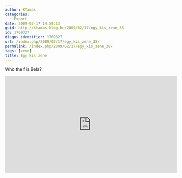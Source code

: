 ```yaml
---
author: KTamas
categories:
  - Export
date: 2009-02-17 14:50:13
guid: http://ktamas.blog.hu/2009/02/17/egy_kis_zene_38
id: 1769327
disqus_identifier: 1769327
url: /index.php/2009/02/17/egy_kis_zene_38/
permalink: /index.php/2009/02/17/egy_kis_zene_38/
tags: [zene]
title: Egy kis zene
---
```


Who the f is Bela?

<iframe width="560" height="315" src="https://www.youtube.com/embed/EqWPQSBkbcQ" frameborder="0" allow="accelerometer; autoplay; encrypted-media; gyroscope; picture-in-picture" allowfullscreen></iframe>
